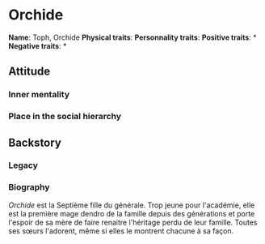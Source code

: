 # Orchide

**Name**: Toph, Orchide
**Physical traits**:
**Personnality traits**:
**Positive traits**:
 *
**Negative traits**:
 *

## Attitude
### Inner mentality
### Place in the social hierarchy

## Backstory
### Legacy
### Biography

*Orchide* est la Septième fille du générale. Trop jeune pour l'académie, elle est la première mage dendro de la famille depuis des générations et porte l'espoir de sa mère de faire renaitre l'héritage perdu de leur famille. Toutes ses sœurs l'adorent, même si elles le montrent chacune à sa façon.
